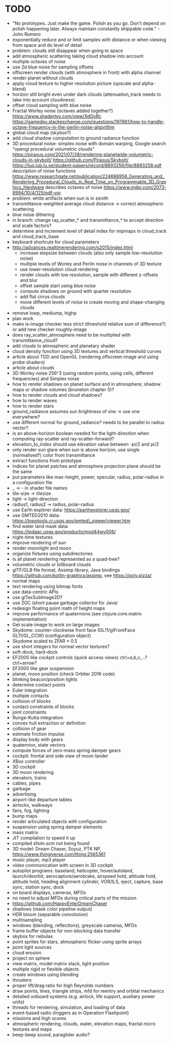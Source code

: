 # TODO
* "No prototypes. Just make the game. Polish as you go. Don't depend on polish happening later. Always maintain constantly shippable code." - John Romero
* exponentially reduce and or limit samples with distance or when viewing from space and do level of detail
* problem: clouds still disappear when going to space
* add atmospheric scattering taking cloud shadow into account
* multiple octaves of noise
* use 2d blue noise for sampling offsets
* offscreen render clouds (with atmosphere in front) with alpha channel
* render planet without clouds
* apply cloud texture to higher resolution picture (upscale and alpha-blend)
* horizon still bright even under dark clouds (attenuation\_track needs to take into account cloudiness)
* offset cloud sampling with blue noise
* Fractal Worley noise (octaves added together?)
  https://www.shadertoy.com/view/XdGyRc
  https://gamedev.stackexchange.com/questions/197861/how-to-handle-octave-frequency-in-the-perlin-noise-algorithm
* global cloud map (skybox?)
* add cloud shadow computation to ground radiance function
* 3D procedural noise: simplex noise with domain warping, Google search "opengl procedural volumetric clouds"
  https://piraxus.com/2021/07/28/rendering-planetwide-volumetric-clouds-in-skybolt/
  https://github.com/Piraxus/Skybolt/
  https://lup.lub.lu.se/student-papers/record/8893256/file/8893258.pdf    description of noise functions
  https://www.researchgate.net/publication/224688956_Generating_and_Rendering_Procedural_Clouds_in_Real_Time_on_Programmable_3D_Graphics_Hardware    describes octaves of noise
  https://www.mdpi.com/2073-8994/10/4/125/pdf-vor
* problem: white artifacts when sun is in zenith
* transmittance-weighted average cloud distance -> correct atmospheric scattering
* blue noise dithering
* in branch: change ray\_scatter\_\* and transmittance\_\* to accept direction and scale factors?
* determine and increment level of detail index for mipmaps in cloud\_track and cloud\_track\_base
* keyboard shortcuts for cloud parameters
* http://advances.realtimerendering.com/s2015/index.html
  * increase stepsize between clouds (also only sample low-resolution noise)
  * multiple levels of Worley and Perlin noise in channels of 3D texture
  * use lower-resolution cloud rendering
  * render clouds with low resolution, sample with different z-offsets and blur
  * offset sample start using blue noise
  * compute shadows on ground with quarter resolution
  * add flat cirrus clouds
  * move different levels of noise to create moving and shape-changing clouds
* remove lowp, mediump, highp
* plan work
* make is-image checker less strict (threshold relative sum of difference?) or add new checker roughly-image
* does ray\_scatter\_atmosphere need to be multiplied with transmittance\_cloud?
* add clouds to atmospheric and planetary shader
* cloud density function using 3D textures and vertical threshold curves
* article about TDD and OpenGL (rendering offscreen image and using probe shaders)
* article about clouds
* 3D Worley noise 256^3 (using random points, using cells, different frequencies) and Simplex noise
* how to render shadows on planet surface and in atmosphere; shadow maps or shadow volumes (bruneton chapter 5)?
* how to render clouds and cloud shadows?
* how to render waves
* how to render stars
* ground\_radiance assumes sun brightness of one -> use one everywhere?
* use different normal for ground\_radiance? needs to be parallel to radius vector?
* is an above-horizon boolean needed for the light-direction when computing ray-scatter and ray-scatter-forward?
* elevation\_to\_index should use elevation value between -pi/2 and pi/2
* only render sun glare when sun is above horizon, use single (normalised?) color from transmittance
* extract functions from prototype
* indices for planet patches and atmosphere projection plane should be the same
* put parameters like max-height, power, specular, radius, polar-radius in a configuration file
* \_ -> - in shader file names
* tile-size -> tilesize
* light -> light-direction
* radius1, radius2 -> radius, polar-radius
* use Earth explorer data: https://earthexplorer.usgs.gov/
* use GMTED2010 data: https://topotools.cr.usgs.gov/gmted\_viewer/viewer.htm
* find water land mask data: https://lpdaac.usgs.gov/products/mod44wv006/
* night-time textures
* improve rendering of sun
* render moonlight and moon
* organize fixtures using subdirectories
* is all planet rendering represented as a quad-tree?
* volumetric clouds or billboard clouds
* glTF/GLB file format, Assimp library, Java bindings https://github.com/kotlin-graphics/assimp, see https://poly.pizza/
* normal maps
* text rendering using bitmap fonts
* use data-centric APIs
* use glTexSubImage2D?
* use ZGC (short pause garbage collector for Java)
* redesign floating point math of height maps
* improve performance of quaternions (see clojure.core.matrix implementation)
* Get scale-image to work on large images
* Skydome: counter-clockwise front face (GL11/glFrontFace GL11/GL\_CCW) (configuration object)
* Skydome scaled to ZFAR * 0.5
* use short integers for normal vector textures?
* soft-dock, hard-dock
* EF2000 like cockpit controls (quick access views) ctrl+a,b,c,...? ctrl+arrow?
* EF2000 like gear suspension
* planet, moon position (check Orbiter 2016 code)
* blinking beacon/position lights
* determine contact points
* Euler integration
* multiple contacts
* collision of blocks
* contact constraints of blocks
* joint constraints
* Runge-Kutta integration
* convex hull extraction or definition
* collision of gear
* estimate friction impulse
* display body with gears
* quaternion, state vectors
* compute forces of zero-mass spring damper gears
* cockpit: frontal and side view of moon lander
* XBox controller
* 3D cockpit
* 3D moon rendering
* elevators, trains
* cables, pipes
* garbage
* advertising
* airport-like departure tables
* airlocks, walkways
* fans, fog, lighting
* bump maps
* render articulated objects with configuration
* suspension using spring damper elements
* mass matrix
* JIT compilation to speed it up
* compiled sfsim.scm not being found
* 3D model: Dream Chaser, Soyuz, PTK NP, https://www.thingiverse.com/thing:2565361
* music player, mp3 player
* video communication with screen in 3D cockpit
* autopilot programs: baseland, helicopter, hover/autoland, launch/deorbit, aerocapture/aerobrake, airspeed hold, attitude hold, altitude hold, heading alignment cylinder, VOR/ILS, eject, capture, base sync, station sync, dock
* on board displays, cameras, MFDs
* no need to adjust MFDs during critical parts of the mission
* https://github.com/HappyEnte/DreamChaser
* shadows (mask color pipeline output)
* HDR bloom (separable convolution)
* multisampling
* windows (blending, reflections), greyscale cameras, MFDs
* frame buffer objects for non-blocking data transfer
* skybox for nebulas
* point sprites for stars, atmospheric flicker using sprite arrays
* point light sources
* cloud erosion
* project on sphere
* view matrix, model matrix stack, light position
* multiple rigid or flexible objects
* create windows using blending
* thrusters
* proper lift/drag ratio for high Reynolds numbers
* draw points, lines, triangle strips, mfd for reentry and orbital mechanics
* detailed onboard systems (e.g. airlock, life support, auxiliary power units)
* threads for rendering, simulation, and loading of data
* event-based radio (triggers as in Operation Flashpoint)
* missions and high scores
* atmospheric rendering, clouds, water, elevation maps, fractal micro textures and maps
* beep-beep sound, paraglider audio?
